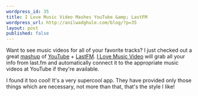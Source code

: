 ```yaml
---
wordpress_id: 35
title: I Love Music Video Mashes YouTube &amp; LastFM
wordpress_url: http://anilwadghule.com/blog/?p=35
layout: post
published: false
---
```

<p>Want to see music videos for all of your favorite tracks?&nbsp;I just&nbsp;checked out&nbsp;a great <a href="http://www.ilovemusicvideo.net/" rel="I love Music Video">mashup</a> of <a href="http://www.youtube.com/">YouTube</a> + <a href="http://www.last.fm/">LastFM</a>. <a href="http://www.ilovemusicvideo.net/">I Love Music Video</a> will grab all your info from last.fm and automatically connect it to the appropriate music videos at YouTube if they're available.</p> <p>I found it too cool! It's a very supercool app. They have provided only those things which are necessary, not more than that, that's the style I like!</p>
